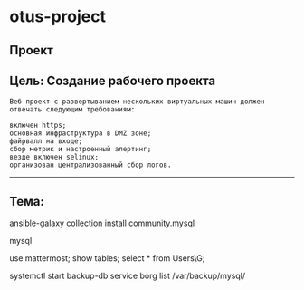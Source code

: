 # otus-project


## Проект  

## Цель: Создание рабочего проекта

    Веб проект с развертыванием нескольких виртуальных машин должен отвечать следующим требованиям:

    включен https;
    основная инфраструктура в DMZ зоне;
    файрвалл на входе;
    сбор метрик и настроенный алертинг;
    везде включен selinux;
    организован централизованный сбор логов.

---

## Тема:





ansible-galaxy collection install community.mysql



mysql

use mattermost;
show tables;
select * from Users\G;


systemctl start backup-db.service
borg list /var/backup/mysql/